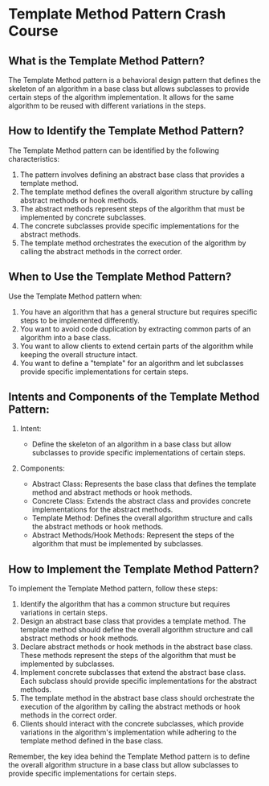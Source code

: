 # Template Method Pattern Crash Course

## What is the Template Method Pattern?

The Template Method pattern is a behavioral design pattern that defines the skeleton of an algorithm in a base class but allows subclasses to provide certain steps of the algorithm implementation. It allows for the same algorithm to be reused with different variations in the steps.

## How to Identify the Template Method Pattern?

The Template Method pattern can be identified by the following characteristics:

1. The pattern involves defining an abstract base class that provides a template method.
2. The template method defines the overall algorithm structure by calling abstract methods or hook methods.
3. The abstract methods represent steps of the algorithm that must be implemented by concrete subclasses.
4. The concrete subclasses provide specific implementations for the abstract methods.
5. The template method orchestrates the execution of the algorithm by calling the abstract methods in the correct order.

## When to Use the Template Method Pattern?

Use the Template Method pattern when:

1. You have an algorithm that has a general structure but requires specific steps to be implemented differently.
2. You want to avoid code duplication by extracting common parts of an algorithm into a base class.
3. You want to allow clients to extend certain parts of the algorithm while keeping the overall structure intact.
4. You want to define a "template" for an algorithm and let subclasses provide specific implementations for certain steps.

## Intents and Components of the Template Method Pattern:

1. Intent:
   - Define the skeleton of an algorithm in a base class but allow subclasses to provide specific implementations of certain steps.

2. Components:
   - Abstract Class: Represents the base class that defines the template method and abstract methods or hook methods.
   - Concrete Class: Extends the abstract class and provides concrete implementations for the abstract methods.
   - Template Method: Defines the overall algorithm structure and calls the abstract methods or hook methods.
   - Abstract Methods/Hook Methods: Represent the steps of the algorithm that must be implemented by subclasses.

## How to Implement the Template Method Pattern?

To implement the Template Method pattern, follow these steps:

1. Identify the algorithm that has a common structure but requires variations in certain steps.
2. Design an abstract base class that provides a template method. The template method should define the overall algorithm structure and call abstract methods or hook methods.
3. Declare abstract methods or hook methods in the abstract base class. These methods represent the steps of the algorithm that must be implemented by subclasses.
4. Implement concrete subclasses that extend the abstract base class. Each subclass should provide specific implementations for the abstract methods.
5. The template method in the abstract base class should orchestrate the execution of the algorithm by calling the abstract methods or hook methods in the correct order.
6. Clients should interact with the concrete subclasses, which provide variations in the algorithm's implementation while adhering to the template method defined in the base class.

Remember, the key idea behind the Template Method pattern is to define the overall algorithm structure in a base class but allow subclasses to provide specific implementations for certain steps.

